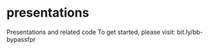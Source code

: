 presentations
=============

Presentations and related code
To get started, please visit: bit.ly/bb-bypassfpr
